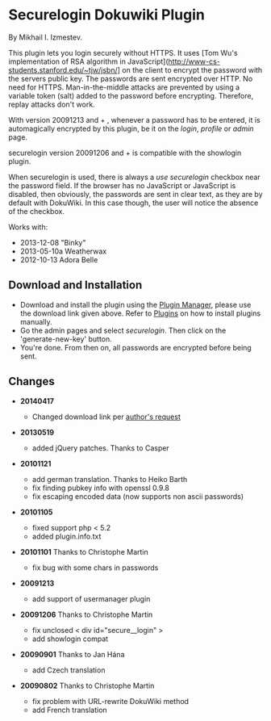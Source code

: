 Securelogin Dokuwiki Plugin
==============

By Mikhail I. Izmestev.

This plugin lets you login securely without HTTPS. It uses [Tom Wu's implementation of RSA algorithm in JavaScript](http://www-cs-students.stanford.edu/~tjw/jsbn/] on the client to encrypt the password with the servers public key. The passwords are sent encrypted over HTTP. No need for HTTPS. Man-in-the-middle attacks are prevented by using a variable token (salt) added to the password before encrypting. Therefore, replay attacks don't work.

With version 20091213 and + , whenever a password has to be entered, it is automagically encrypted by this plugin, be it on the
*login*, *profile* or *admin* page.

securelogin version 20091206 and + is compatible with the showlogin plugin.

When securelogin is used, there is always a *use securelogin* checkbox near the password field. If the browser has no JavaScript or JavaScript is disabled, then obviously, the passwords are sent in clear text, as they are by default with DokuWiki. In this case though, the user will notice the absence of the checkbox.

Works with:
  
  * 2013-12-08 "Binky"
  * 2013-05-10a Weatherwax
  * 2012-10-13 Adora Belle 

Download and Installation
--------------

  - Download and install the plugin using the [Plugin Manager](https://www.dokuwiki.org/plugin:plugin), please use the download link given above. Refer to [Plugins](https://www.dokuwiki.org/plugins) on how to install plugins manually.
  - Go the admin pages and select *securelogin*. Then click on the 'generate-new-key' button.
  - You're done. From then on, all passwords are encrypted before being sent.

Changes
--------------
  * **20140417**
    * Changed download link per [author's request](http://github.com/izmmisha/dokuwiki-securelogin/pull/1)

  * **20130519**
    * added jQuery patches. Thanks to Casper

  * **20101121**
    * add german translation. Thanks to Heiko Barth
    * fix finding pubkey info with openssl 0.9.8
    * fix escaping encoded data (now supports non ascii passwords)

  * **20101105**
    * fixed support php < 5.2
    * added plugin.info.txt

  * **20101101** Thanks to Christophe Martin
    * fix bug with some chars in passwords

  * **20091213** 
    * add support of usermanager plugin

  * **20091206** Thanks to Christophe Martin
    * fix unclosed < div id="secure__login" >
    * add showlogin compat

  * **20090901** Thanks to Jan Hána
    * add Czech translation

  * **20090802** Thanks to Christophe Martin
    * fix problem with URL-rewrite DokuWiki method
    * add French translation

